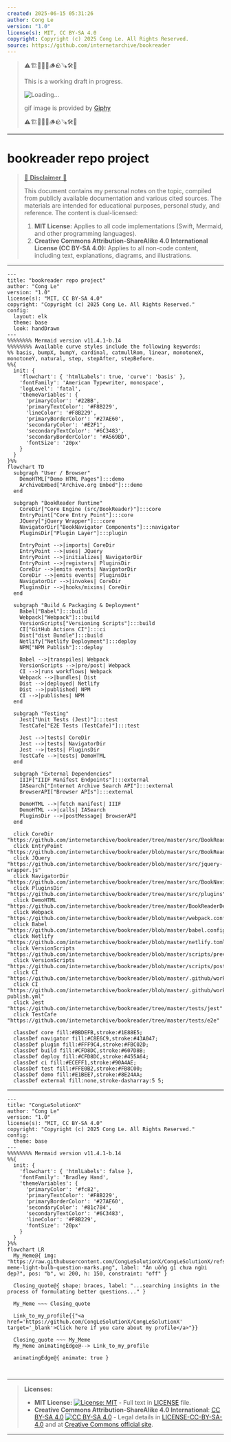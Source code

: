 ```yaml
---
created: 2025-06-15 05:31:26
author: Cong Le
version: "1.0"
license(s): MIT, CC BY-SA 4.0
copyright: Copyright (c) 2025 Cong Le. All Rights Reserved.
source: https://github.com/internetarchive/bookreader
---
```



> ⚠️🏗️🚧🦺🧱🪵🪨🪚🛠️👷
> 
> This is a working draft in progress.
> 
> ![Loading...](https://media1.giphy.com/media/v1.Y2lkPTc5MGI3NjExMjUydGFhMGFybjgxcHd2d3B5YXYzZ2ZrODhmODQ2NzBoa2pkaG9kNyZlcD12MV9pbnRlcm5hbF9naWZfYnlfaWQmY3Q9Zw/26tOYHUgZYoj2YKPe/giphy.gif)
>
> gif image is provided by [Giphy](https://giphy.com)
> 
> ⚠️🏗️🚧🦺🧱🪵🪨🪚🛠️👷


----




# bookreader repo project
> <ins>📢 **Disclaimer** 🚨</ins>
>
> This document contains my personal notes on the topic,
> compiled from publicly available documentation and various cited sources.
> The materials are intended for educational purposes, personal study, and reference.
> The content is dual-licensed:
> 1. **MIT License:** Applies to all code implementations (Swift, Mermaid, and other programming languages).
> 2. **Creative Commons Attribution-ShareAlike 4.0 International License (CC BY-SA 4.0):** Applies to all non-code content, including text, explanations, diagrams, and illustrations.
---


```mermaid
---
title: "bookreader repo project"
author: "Cong Le"
version: "1.0"
license(s): "MIT, CC BY-SA 4.0"
copyright: "Copyright (c) 2025 Cong Le. All Rights Reserved."
config:
  layout: elk
  theme: base
  look: handDrawn
---
%%%%%%%% Mermaid version v11.4.1-b.14
%%%%%%%% Available curve styles include the following keywords:
%% basis, bumpX, bumpY, cardinal, catmullRom, linear, monotoneX, monotoneY, natural, step, stepAfter, stepBefore.
%%{
  init: {
    'flowchart': { 'htmlLabels': true, 'curve': 'basis' },
    'fontFamily': 'American Typewriter, monospace',
    'logLevel': 'fatal',
    'themeVariables': {
      'primaryColor': '#22BB',
      'primaryTextColor': '#F8B229',
      'lineColor': '#F8B229',
      'primaryBorderColor': '#27AE60',
      'secondaryColor': '#E2F1',
      'secondaryTextColor': '#6C3483',
      'secondaryBorderColor': '#A569BD',
      'fontSize': '20px'
    }
  }
}%%
flowchart TD
  subgraph "User / Browser"
    DemoHTML["Demo HTML Pages"]:::demo
    ArchiveEmbed["Archive.org Embed"]:::demo
  end

  subgraph "BookReader Runtime"
    CoreDir["Core Engine (src/BookReader)"]:::core
    EntryPoint["Core Entry Point"]:::core
    JQuery["jQuery Wrapper"]:::core
    NavigatorDir["BookNavigator Components"]:::navigator
    PluginsDir["Plugin Layer"]:::plugin

    EntryPoint -->|imports| CoreDir
    EntryPoint -->|uses| JQuery
    EntryPoint -->|initializes| NavigatorDir
    EntryPoint -->|registers| PluginsDir
    CoreDir -->|emits events| NavigatorDir
    CoreDir -->|emits events| PluginsDir
    NavigatorDir -->|invokes| CoreDir
    PluginsDir -->|hooks/mixins| CoreDir
  end

  subgraph "Build & Packaging & Deployment"
    Babel["Babel"]:::build
    Webpack["Webpack"]:::build
    VersionScripts["Versioning Scripts"]:::build
    CI["GitHub Actions CI"]:::ci
    Dist["dist Bundle"]:::build
    Netlify["Netlify Deployment"]:::deploy
    NPM["NPM Publish"]:::deploy

    Babel -->|transpiles| Webpack
    VersionScripts -->|pre/post| Webpack
    CI -->|runs workflows| Webpack
    Webpack -->|bundles| Dist
    Dist -->|deployed| Netlify
    Dist -->|published| NPM
    CI -->|publishes| NPM
  end

  subgraph "Testing"
    Jest["Unit Tests (Jest)"]:::test
    TestCafe["E2E Tests (TestCafe)"]:::test

    Jest -->|tests| CoreDir
    Jest -->|tests| NavigatorDir
    Jest -->|tests| PluginsDir
    TestCafe -->|tests| DemoHTML
  end

  subgraph "External Dependencies"
    IIIF["IIIF Manifest Endpoints"]:::external
    IASearch["Internet Archive Search API"]:::external
    BrowserAPI["Browser APIs"]:::external

    DemoHTML -->|fetch manifest| IIIF
    DemoHTML -->|calls| IASearch
    PluginsDir -->|postMessage| BrowserAPI
  end

  click CoreDir "https://github.com/internetarchive/bookreader/tree/master/src/BookReader"
  click EntryPoint "https://github.com/internetarchive/bookreader/blob/master/src/BookReader.js"
  click JQuery "https://github.com/internetarchive/bookreader/blob/master/src/jquery-wrapper.js"
  click NavigatorDir "https://github.com/internetarchive/bookreader/tree/master/src/BookNavigator"
  click PluginsDir "https://github.com/internetarchive/bookreader/tree/master/src/plugins"
  click DemoHTML "https://github.com/internetarchive/bookreader/tree/master/BookReaderDemo"
  click Webpack "https://github.com/internetarchive/bookreader/blob/master/webpack.config.js"
  click Babel "https://github.com/internetarchive/bookreader/blob/master/babel.config.cjs"
  click Netlify "https://github.com/internetarchive/bookreader/blob/master/netlify.toml"
  click VersionScripts "https://github.com/internetarchive/bookreader/blob/master/scripts/preversion.js"
  click VersionScripts "https://github.com/internetarchive/bookreader/blob/master/scripts/postversion.js"
  click CI "https://github.com/internetarchive/bookreader/blob/master/.github/workflows/node.js.yml"
  click CI "https://github.com/internetarchive/bookreader/blob/master/.github/workflows/npm-publish.yml"
  click Jest "https://github.com/internetarchive/bookreader/tree/master/tests/jest"
  click TestCafe "https://github.com/internetarchive/bookreader/tree/master/tests/e2e"

  classDef core fill:#BBDEFB,stroke:#1E88E5;
  classDef navigator fill:#C8E6C9,stroke:#43A047;
  classDef plugin fill:#FFF9C4,stroke:#FBC02D;
  classDef build fill:#CFD8DC,stroke:#607D8B;
  classDef deploy fill:#CFD8DC,stroke:#455A64;
  classDef ci fill:#ECEFF1,stroke:#90A4AE;
  classDef test fill:#FFE0B2,stroke:#FB8C00;
  classDef demo fill:#E1BEE7,stroke:#8E24AA;
  classDef external fill:none,stroke-dasharray:5 5;
```

-----

<!-- 
```mermaid
%% Current Mermaid version
info
```  -->


```mermaid
---
title: "CongLeSolutionX"
author: "Cong Le"
version: "1.0"
license(s): "MIT, CC BY-SA 4.0"
copyright: "Copyright (c) 2025 Cong Le. All Rights Reserved."
config:
  theme: base
---
%%%%%%%% Mermaid version v11.4.1-b.14
%%{
  init: {
    'flowchart': { 'htmlLabels': false },
    'fontFamily': 'Bradley Hand',
    'themeVariables': {
      'primaryColor': '#fc82',
      'primaryTextColor': '#F8B229',
      'primaryBorderColor': '#27AE60',
      'secondaryColor': '#81c784',
      'secondaryTextColor': '#6C3483',
      'lineColor': '#F8B229',
      'fontSize': '20px'
    }
  }
}%%
flowchart LR
  My_Meme@{ img: "https://raw.githubusercontent.com/CongLeSolutionX/CongLeSolutionX/refs/heads/main/assets/images/My-meme-light-bulb-question-marks.png", label: "Ăn uống gì chưa ngừi đẹp?", pos: "b", w: 200, h: 150, constraint: "off" }

  Closing_quote@{ shape: braces, label: "...searching insights in the process of formulating better questions..." }
    
  My_Meme ~~~ Closing_quote
    
  Link_to_my_profile{{"<a href='https://github.com/CongLeSolutionX/CongLeSolutionX' target='_blank'>Click here if you care about my profile</a>"}}

  Closing_quote ~~~ My_Meme
  My_Meme animatingEdge@--> Link_to_my_profile
  
  animatingEdge@{ animate: true }



```

---
>**Licenses:**
>
>- **MIT License:**  [![License: MIT](https://img.shields.io/badge/License-MIT-yellow.svg)](LICENSE) - Full text in [LICENSE](LICENSE) file.
>- **Creative Commons Attribution-ShareAlike 4.0 International**: [CC BY-SA 4.0](https://creativecommons.org/licenses/by-sa/4.0/) [![CC BY-SA 4.0](https://licensebuttons.net/l/by-sa/4.0/88x31.png)](https://creativecommons.org/licenses/by-sa/4.0/) - Legal details in [LICENSE-CC-BY-SA-4.0](THE_PAST/LICENSE-CC-BY-SA-4.0) and at [Creative Commons official site](https://creativecommons.org/licenses/by-sa/4.0/).
>
---
